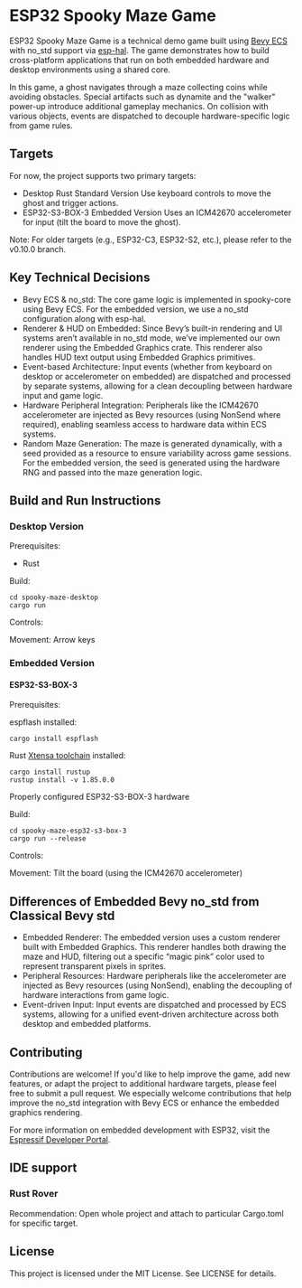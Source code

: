 # ESP32 Spooky Maze Game

ESP32 Spooky Maze Game is a technical demo game built using [Bevy ECS](https://github.com/bevyengine/bevy/issues/15460) with no_std support via [esp-hal](https://developer.espressif.com/blog/2025/02/rust-esp-hal-beta/). The game
demonstrates how to build cross-platform applications that run on both embedded hardware and desktop environments using
a shared core.

In this game, a ghost navigates through a maze collecting coins while avoiding obstacles. Special artifacts such as
dynamite and the "walker" power-up introduce additional gameplay mechanics. On collision with various objects, events
are dispatched to decouple hardware-specific logic from game rules.

## Targets

For now, the project supports two primary targets:

- Desktop Rust Standard Version
  Use keyboard controls to move the ghost and trigger actions.
- ESP32-S3-BOX-3 Embedded Version
  Uses an ICM42670 accelerometer for input (tilt the board to move the ghost).

Note: For older targets (e.g., ESP32-C3, ESP32-S2, etc.), please refer to the v0.10.0 branch.

## Key Technical Decisions

- Bevy ECS & no_std:
  The core game logic is implemented in spooky-core using Bevy ECS. For the embedded version, we use a no_std
  configuration along with esp-hal.
- Renderer & HUD on Embedded:
  Since Bevy’s built-in rendering and UI systems aren’t available in no_std mode, we’ve implemented our own renderer
  using the Embedded Graphics crate. This renderer also handles HUD text output using Embedded Graphics primitives.
- Event-based Architecture:
  Input events (whether from keyboard on desktop or accelerometer on embedded) are dispatched and processed by separate
  systems, allowing for a clean decoupling between hardware input and game logic.
- Hardware Peripheral Integration:
  Peripherals like the ICM42670 accelerometer are injected as Bevy resources (using NonSend where required), enabling
  seamless access to hardware data within ECS systems.
- Random Maze Generation:
  The maze is generated dynamically, with a seed provided as a resource to ensure variability across game sessions. For
  the embedded version, the seed is generated using the hardware RNG and passed into the maze generation logic.

## Build and Run Instructions

### Desktop Version

Prerequisites:

- Rust

Build:

```shell
cd spooky-maze-desktop
cargo run
```

Controls:

Movement: Arrow keys

### Embedded Version

#### ESP32-S3-BOX-3

Prerequisites:

espflash installed:

```
cargo install espflash
```

Rust [Xtensa toolchain](https://github.com/esp-rs/rust-build) installed:
```shell
cargo install rustup
rustup install -v 1.85.0.0
```

Properly configured ESP32-S3-BOX-3 hardware

Build:

```shell
cd spooky-maze-esp32-s3-box-3
cargo run --release
```
Controls:

Movement: Tilt the board (using the ICM42670 accelerometer)

## Differences of Embedded Bevy no_std from Classical Bevy std

- Embedded Renderer:
  The embedded version uses a custom renderer built with Embedded Graphics. This renderer handles both drawing the maze
  and HUD, filtering out a specific “magic pink” color used to represent transparent pixels in sprites.
- Peripheral Resources:
  Hardware peripherals like the accelerometer are injected as Bevy resources (using NonSend), enabling the decoupling of
  hardware interactions from game logic.
- Event-driven Input:
  Input events are dispatched and processed by ECS systems, allowing for a unified event-driven architecture across both
  desktop and embedded platforms.

## Contributing

Contributions are welcome! If you'd like to help improve the game, add new features, or adapt the project to additional
hardware targets, please feel free to submit a pull request. We especially welcome contributions that help improve the
no_std integration with Bevy ECS or enhance the embedded graphics rendering.

For more information on embedded development with ESP32, visit
the [Espressif Developer Portal](https://developer.espressif.com).

## IDE support

### Rust Rover

Recommendation: Open whole project and attach to particular Cargo.toml for specific target.

## License

This project is licensed under the MIT License. See LICENSE for details.
